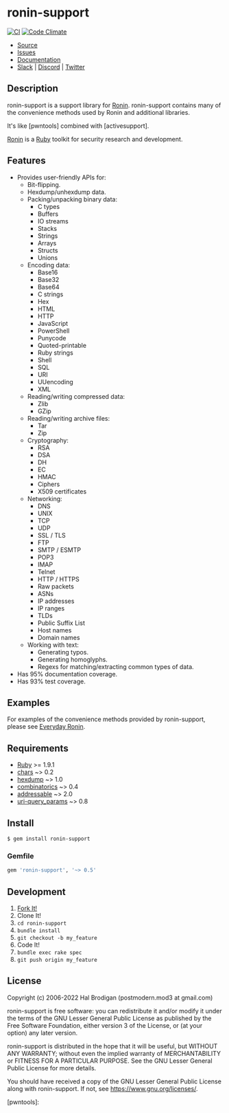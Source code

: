 # ronin-support

[![CI](https://github.com/ronin-rb/ronin-support/actions/workflows/ruby.yml/badge.svg)](https://github.com/ronin-rb/ronin-support/actions/workflows/ruby.yml)
[![Code Climate](https://codeclimate.com/github/ronin-rb/ronin-support.svg)](https://codeclimate.com/github/ronin-rb/ronin-support)

* [Source](https://github.com/ronin-rb/ronin-support)
* [Issues](https://github.com/ronin-rb/ronin-support/issues)
* [Documentation](https://ronin-rb.dev/docs/ronin-support/frames)
* [Slack](https://ronin-rb.slack.com) |
  [Discord](https://discord.gg/6WAb3PsVX9) |
  [Twitter](https://twitter.com/ronin_rb)

## Description

ronin-support is a support library for [Ronin][ronin-rb]. ronin-support
contains many of the convenience methods used by Ronin and additional libraries.

It's like [pwntools] combined with [activesupport].

[Ronin][ronin-rb] is a [Ruby] toolkit for security research and development.

## Features

* Provides user-friendly APIs for:
  * Bit-flipping.
  * Hexdump/unhexdump data.
  * Packing/unpacking binary data:
    * C types
    * Buffers
    * IO streams
    * Stacks
    * Strings
    * Arrays
    * Structs
    * Unions
  * Encoding data:
    * Base16
    * Base32
    * Base64
    * C strings
    * Hex
    * HTML
    * HTTP
    * JavaScript
    * PowerShell
    * Punycode
    * Quoted-printable
    * Ruby strings
    * Shell
    * SQL
    * URI
    * UUencoding
    * XML
  * Reading/writing compressed data:
    * Zlib
    * GZip
  * Reading/writing archive files:
    * Tar
    * Zip
  * Cryptography:
    * RSA
    * DSA
    * DH
    * EC
    * HMAC
    * Ciphers
    * X509 certificates
  * Networking:
    * DNS
    * UNIX
    * TCP
    * UDP
    * SSL / TLS
    * FTP
    * SMTP / ESMTP
    * POP3
    * IMAP
    * Telnet
    * HTTP / HTTPS
    * Raw packets
    * ASNs
    * IP addresses
    * IP ranges
    * TLDs
    * Public Suffix List
    * Host names
    * Domain names
  * Working with text:
    * Generating typos.
    * Generating homoglyphs.
    * Regexs for matching/extracting common types of data.
* Has 95% documentation coverage.
* Has 93% test coverage.

## Examples

For examples of the convenience methods provided by ronin-support,
please see [Everyday Ronin].

## Requirements

* [Ruby] >= 1.9.1
* [chars] ~> 0.2
* [hexdump] ~> 1.0
* [combinatorics] ~> 0.4
* [addressable] ~> 2.0
* [uri-query_params] ~> 0.8

## Install

```shell
$ gem install ronin-support
```

### Gemfile

```ruby
gem 'ronin-support', '~> 0.5'
```

## Development

1. [Fork It!](https://github.com/ronin-rb/ronin-support/fork)
2. Clone It!
3. `cd ronin-support`
4. `bundle install`
5. `git checkout -b my_feature`
6. Code It!
7. `bundle exec rake spec`
8. `git push origin my_feature`

## License

Copyright (c) 2006-2022 Hal Brodigan (postmodern.mod3 at gmail.com)

ronin-support is free software: you can redistribute it and/or modify
it under the terms of the GNU Lesser General Public License as published
by the Free Software Foundation, either version 3 of the License, or
(at your option) any later version.

ronin-support is distributed in the hope that it will be useful,
but WITHOUT ANY WARRANTY; without even the implied warranty of
MERCHANTABILITY or FITNESS FOR A PARTICULAR PURPOSE.  See the
GNU Lesser General Public License for more details.

You should have received a copy of the GNU Lesser General Public License
along with ronin-support.  If not, see <https://www.gnu.org/licenses/>.

[ronin-rb]: https://ronin-rb.dev
[Everyday Ronin]: https://ronin-rb.dev/guides/everyday_ronin.html
[Ruby]: https://www.ruby-lang.org/

[pwntools]: 

[chars]: https://github.com/postmodern/chars#readme
[hexdump]: https://github.com/postmodern/hexdump#readme
[combinatorics]: https://github.com/postmodern/combinatorics#readme
[addressable]: https://github.com/sporkmonger/addressable#readme
[uri-query_params]: https://github.com/postmodern/uri-query_params#readme
